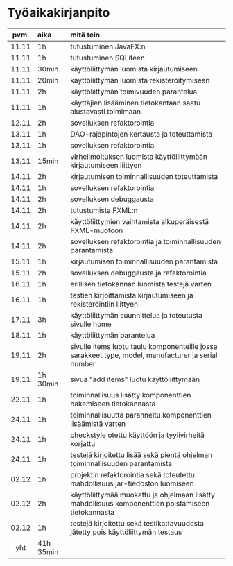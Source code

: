 # Työaikakirjanpito

| pvm. | aika | mitä tein |
| :----:|:-----| :-----|
| 11.11 | 1h | tutustuminen JavaFX:n |
| 11.11 | 1h | tutustuminen SQLiteen |
| 11.11 | 30min | käyttöliittymän luomista kirjautumiseen |
| 11.11 | 20min | käyttöliittymän luomista rekisteröitymiseen |
| 11.11| 2h | käyttöliittymän toimivuuden parantelua |
| 11.11 | 1h | käyttäjien lisääminen tietokantaan saatu alustavasti toimimaan |
| 12.11 | 2h | sovelluksen refaktorointia |
| 13.11 | 1h | DAO-rajapintojen kertausta ja toteuttamista |
| 13.11 | 1h | sovelluksen refaktorointia |
| 13.11 | 15min | virheilmoituksen luomista käyttöliittymään kirjautumiseen liittyen |
| 14.11 | 2h | kirjautumisen toiminnallisuuden toteuttamista |
| 14.11| 1h | sovelluksen refaktorointia |  
| 14.11 | 2h | sovelluksen debuggausta | 
| 14.11 | 2h | tutustumista FXML:n | 
| 14.11 | 2h | käyttöliittymien vaihtamista alkuperäisestä FXML-muotoon | 
| 14.11 | 2h | sovelluksen refaktorointia ja toiminnallisuuden parantamista | 
| 15.11 | 1h | kirjautumisen toiminnallisuuden parantamista | 
| 15.11 | 2h | sovelluksen debuggausta ja refaktorointia | 
| 16.11 | 1h | erillisen tietokannan luomista testejä varten | 
| 16.11 | 1h | testien kirjoittamista kirjautumiseen ja rekisteröintiin liittyen | 
| 17.11 | 3h | käyttöliittymän suunnittelua ja toteutusta sivulle home | 
| 18.11 | 1h | käyttöliittymän parantelua | 
| 19.11 | 2h | sivulle items luotu taulu komponenteille jossa sarakkeet type, model, manufacturer ja serial number |  
| 19.11 | 1h 30min | sivua "add items" luotu käyttöliittymään | 
| 22.11 | 1h | toiminnallisuus lisätty komponenttien hakemiseen tietokannasta | 
| 24.11 | 1h | toiminnallisuutta paranneltu komponenttien lisäämistä varten | 
| 24.11 | 1h | checkstyle otettu käyttöön ja tyylivirheitä korjattu |  
| 24.11 | 1h | testejä kirjoitettu lisää sekä pientä ohjelman toiminnallisuuden parantamista |  
| 02.12 | 1h | projektin refaktorointia sekä toteutettu mahdollisuus jar-tiedoston luomiseen |  
| 02.12 | 2h | käyttöliittymää muokattu ja ohjelmaan lisätty mahdollisuus komponenttien poistamiseen tietokannasta |  
| 02.12 | 1h | testejä kirjoitettu sekä testikattavuudesta jätetty pois käyttöliittymän testaus |  
| yht | 41h 35min |  |

